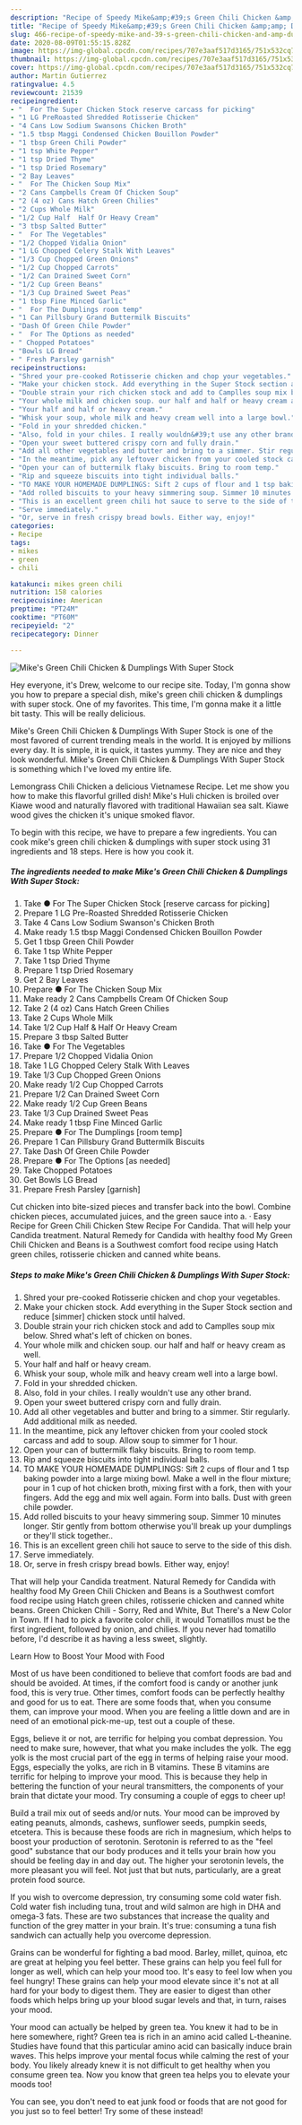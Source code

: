 ```yaml
---
description: "Recipe of Speedy Mike&amp;#39;s Green Chili Chicken &amp;amp; Dumplings With Super Stock"
title: "Recipe of Speedy Mike&amp;#39;s Green Chili Chicken &amp;amp; Dumplings With Super Stock"
slug: 466-recipe-of-speedy-mike-and-39-s-green-chili-chicken-and-amp-dumplings-with-super-stock
date: 2020-08-09T01:55:15.828Z
image: https://img-global.cpcdn.com/recipes/707e3aaf517d3165/751x532cq70/mikes-green-chili-chicken-dumplings-with-super-stock-recipe-main-photo.jpg
thumbnail: https://img-global.cpcdn.com/recipes/707e3aaf517d3165/751x532cq70/mikes-green-chili-chicken-dumplings-with-super-stock-recipe-main-photo.jpg
cover: https://img-global.cpcdn.com/recipes/707e3aaf517d3165/751x532cq70/mikes-green-chili-chicken-dumplings-with-super-stock-recipe-main-photo.jpg
author: Martin Gutierrez
ratingvalue: 4.5
reviewcount: 21539
recipeingredient:
- "  For The Super Chicken Stock reserve carcass for picking"
- "1 LG PreRoasted Shredded Rotisserie Chicken"
- "4 Cans Low Sodium Swansons Chicken Broth"
- "1.5 tbsp Maggi Condensed Chicken Bouillon Powder"
- "1 tbsp Green Chili Powder"
- "1 tsp White Pepper"
- "1 tsp Dried Thyme"
- "1 tsp Dried Rosemary"
- "2 Bay Leaves"
- "  For The Chicken Soup Mix"
- "2 Cans Campbells Cream Of Chicken Soup"
- "2 (4 oz) Cans Hatch Green Chilies"
- "2 Cups Whole Milk"
- "1/2 Cup Half  Half Or Heavy Cream"
- "3 tbsp Salted Butter"
- "  For The Vegetables"
- "1/2 Chopped Vidalia Onion"
- "1 LG Chopped Celery Stalk With Leaves"
- "1/3 Cup Chopped Green Onions"
- "1/2 Cup Chopped Carrots"
- "1/2 Can Drained Sweet Corn"
- "1/2 Cup Green Beans"
- "1/3 Cup Drained Sweet Peas"
- "1 tbsp Fine Minced Garlic"
- "  For The Dumplings room temp"
- "1 Can Pillsbury Grand Buttermilk Biscuits"
- "Dash Of Green Chile Powder"
- "  For The Options as needed"
- " Chopped Potatoes"
- "Bowls LG Bread"
- " Fresh Parsley garnish"
recipeinstructions:
- "Shred your pre-cooked Rotisserie chicken and chop your vegetables."
- "Make your chicken stock. Add everything in the Super Stock section and reduce [simmer] chicken stock until halved."
- "Double strain your rich chicken stock and add to Camplles soup mix below. Shred what&#39;s left of chicken on bones."
- "Your whole milk and chicken soup. our half and half or heavy cream as well."
- "Your half and half or heavy cream."
- "Whisk your soup, whole milk and heavy cream well into a large bowl."
- "Fold in your shredded chicken."
- "Also, fold in your chiles. I really wouldn&#39;t use any other brand."
- "Open your sweet buttered crispy corn and fully drain."
- "Add all other vegetables and butter and bring to a simmer. Stir regularly. Add additional milk as needed."
- "In the meantime, pick any leftover chicken from your cooled stock carcass and add to soup. Allow soup to simmer for 1 hour."
- "Open your can of buttermilk flaky biscuits. Bring to room temp."
- "Rip and squeeze biscuits into tight individual balls."
- "TO MAKE YOUR HOMEMADE DUMPLINGS: Sift 2 cups of flour and 1 tsp baking powder into a large mixing bowl. Make a well in the flour mixture; pour in 1 cup of hot chicken broth, mixing first with a fork, then with your fingers. Add the egg and mix well again. Form into balls. Dust with green chile powder."
- "Add rolled biscuits to your heavy simmering soup. Simmer 10 minutes longer. Stir gently from bottom otherwise you&#39;ll break up your dumplings or they&#39;ll stick together.."
- "This is an excellent green chili hot sauce to serve to the side of this dish."
- "Serve immediately."
- "Or, serve in fresh crispy bread bowls. Either way, enjoy!"
categories:
- Recipe
tags:
- mikes
- green
- chili

katakunci: mikes green chili 
nutrition: 158 calories
recipecuisine: American
preptime: "PT24M"
cooktime: "PT60M"
recipeyield: "2"
recipecategory: Dinner

---
```



![Mike&#39;s Green Chili Chicken &amp; Dumplings With Super Stock](https://img-global.cpcdn.com/recipes/707e3aaf517d3165/751x532cq70/mikes-green-chili-chicken-dumplings-with-super-stock-recipe-main-photo.jpg)

Hey everyone, it's Drew, welcome to our recipe site. Today, I'm gonna show you how to prepare a special dish, mike&#39;s green chili chicken &amp; dumplings with super stock. One of my favorites. This time, I'm gonna make it a little bit tasty. This will be really delicious.

Mike&#39;s Green Chili Chicken &amp; Dumplings With Super Stock is one of the most favored of current trending meals in the world. It is enjoyed by millions every day. It is simple, it is quick, it tastes yummy. They are nice and they look wonderful. Mike&#39;s Green Chili Chicken &amp; Dumplings With Super Stock is something which I've loved my entire life.

Lemongrass Chili Chicken a delicious Vietnamese Recipe. Let me show you how to make this flavorful grilled dish! Mike&#39;s Huli chicken is broiled over Kiawe wood and naturally flavored with traditional Hawaiian sea salt. Kiawe wood gives the chicken it&#39;s unique smoked flavor.


To begin with this recipe, we have to prepare a few ingredients. You can cook mike&#39;s green chili chicken &amp; dumplings with super stock using 31 ingredients and 18 steps. Here is how you cook it.

<!--inarticleads1-->

##### The ingredients needed to make Mike&#39;s Green Chili Chicken &amp; Dumplings With Super Stock:

1. Take  ● For The Super Chicken Stock [reserve carcass for picking]
1. Prepare 1 LG Pre-Roasted Shredded Rotisserie Chicken
1. Take 4 Cans Low Sodium Swanson&#39;s Chicken Broth
1. Make ready 1.5 tbsp Maggi Condensed Chicken Bouillon Powder
1. Get 1 tbsp Green Chili Powder
1. Take 1 tsp White Pepper
1. Take 1 tsp Dried Thyme
1. Prepare 1 tsp Dried Rosemary
1. Get 2 Bay Leaves
1. Prepare  ● For The Chicken Soup Mix
1. Make ready 2 Cans Campbells Cream Of Chicken Soup
1. Take 2 (4 oz) Cans Hatch Green Chilies
1. Take 2 Cups Whole Milk
1. Take 1/2 Cup Half &amp; Half Or Heavy Cream
1. Prepare 3 tbsp Salted Butter
1. Take  ● For The Vegetables
1. Prepare 1/2 Chopped Vidalia Onion
1. Take 1 LG Chopped Celery Stalk With Leaves
1. Take 1/3 Cup Chopped Green Onions
1. Make ready 1/2 Cup Chopped Carrots
1. Prepare 1/2 Can Drained Sweet Corn
1. Make ready 1/2 Cup Green Beans
1. Take 1/3 Cup Drained Sweet Peas
1. Make ready 1 tbsp Fine Minced Garlic
1. Prepare  ● For The Dumplings [room temp]
1. Prepare 1 Can Pillsbury Grand Buttermilk Biscuits
1. Take Dash Of Green Chile Powder
1. Prepare  ● For The Options [as needed]
1. Take  Chopped Potatoes
1. Get Bowls LG Bread
1. Prepare  Fresh Parsley [garnish]


Cut chicken into bite-sized pieces and transfer back into the bowl. Combine chicken pieces, accumulated juices, and the green sauce into a. · Easy Recipe for Green Chili Chicken Stew Recipe For Candida. That will help your Candida treatment. Natural Remedy for Candida with healthy food My Green Chili Chicken and Beans is a Southwest comfort food recipe using Hatch green chiles, rotisserie chicken and canned white beans. 

<!--inarticleads2-->

##### Steps to make Mike&#39;s Green Chili Chicken &amp; Dumplings With Super Stock:

1. Shred your pre-cooked Rotisserie chicken and chop your vegetables.
1. Make your chicken stock. Add everything in the Super Stock section and reduce [simmer] chicken stock until halved.
1. Double strain your rich chicken stock and add to Camplles soup mix below. Shred what&#39;s left of chicken on bones.
1. Your whole milk and chicken soup. our half and half or heavy cream as well.
1. Your half and half or heavy cream.
1. Whisk your soup, whole milk and heavy cream well into a large bowl.
1. Fold in your shredded chicken.
1. Also, fold in your chiles. I really wouldn&#39;t use any other brand.
1. Open your sweet buttered crispy corn and fully drain.
1. Add all other vegetables and butter and bring to a simmer. Stir regularly. Add additional milk as needed.
1. In the meantime, pick any leftover chicken from your cooled stock carcass and add to soup. Allow soup to simmer for 1 hour.
1. Open your can of buttermilk flaky biscuits. Bring to room temp.
1. Rip and squeeze biscuits into tight individual balls.
1. TO MAKE YOUR HOMEMADE DUMPLINGS: Sift 2 cups of flour and 1 tsp baking powder into a large mixing bowl. Make a well in the flour mixture; pour in 1 cup of hot chicken broth, mixing first with a fork, then with your fingers. Add the egg and mix well again. Form into balls. Dust with green chile powder.
1. Add rolled biscuits to your heavy simmering soup. Simmer 10 minutes longer. Stir gently from bottom otherwise you&#39;ll break up your dumplings or they&#39;ll stick together..
1. This is an excellent green chili hot sauce to serve to the side of this dish.
1. Serve immediately.
1. Or, serve in fresh crispy bread bowls. Either way, enjoy!


That will help your Candida treatment. Natural Remedy for Candida with healthy food My Green Chili Chicken and Beans is a Southwest comfort food recipe using Hatch green chiles, rotisserie chicken and canned white beans. Green Chicken Chili - Sorry, Red and White, But There&#39;s a New Color in Town. If I had to pick a favorite color chili, it would Tomatillos must be the first ingredient, followed by onion, and chilies. If you never had tomatillo before, I&#39;d describe it as having a less sweet, slightly. 

Learn How to Boost Your Mood with Food


Most of us have been conditioned to believe that comfort foods are bad and should be avoided. At times, if the comfort food is candy or another junk food, this is very true. Other times, comfort foods can be perfectly healthy and good for us to eat. There are some foods that, when you consume them, can improve your mood. When you are feeling a little down and are in need of an emotional pick-me-up, test out a couple of these.

Eggs, believe it or not, are terrific for helping you combat depression. You need to make sure, however, that what you make includes the yolk. The egg yolk is the most crucial part of the egg in terms of helping raise your mood. Eggs, especially the yolks, are rich in B vitamins. These B vitamins are terrific for helping to improve your mood. This is because they help in bettering the function of your neural transmitters, the components of your brain that dictate your mood. Try consuming a couple of eggs to cheer up!

Build a trail mix out of seeds and/or nuts. Your mood can be improved by eating peanuts, almonds, cashews, sunflower seeds, pumpkin seeds, etcetera. This is because these foods are rich in magnesium, which helps to boost your production of serotonin. Serotonin is referred to as the "feel good" substance that our body produces and it tells your brain how you should be feeling day in and day out. The higher your serotonin levels, the more pleasant you will feel. Not just that but nuts, particularly, are a great protein food source.

If you wish to overcome depression, try consuming some cold water fish. Cold water fish including tuna, trout and wild salmon are high in DHA and omega-3 fats. These are two substances that increase the quality and function of the grey matter in your brain. It's true: consuming a tuna fish sandwich can actually help you overcome depression. 

Grains can be wonderful for fighting a bad mood. Barley, millet, quinoa, etc are great at helping you feel better. These grains can help you feel full for longer as well, which can help your mood too. It's easy to feel low when you feel hungry! These grains can help your mood elevate since it's not at all hard for your body to digest them. They are easier to digest than other foods which helps bring up your blood sugar levels and that, in turn, raises your mood.

Your mood can actually be helped by green tea. You knew it had to be in here somewhere, right? Green tea is rich in an amino acid called L-theanine. Studies have found that this particular amino acid can basically induce brain waves. This helps improve your mental focus while calming the rest of your body. You likely already knew it is not difficult to get healthy when you consume green tea. Now you know that green tea helps you to elevate your moods too!

You can see, you don't need to eat junk food or foods that are not good for you just so to feel better! Try some of these instead!

